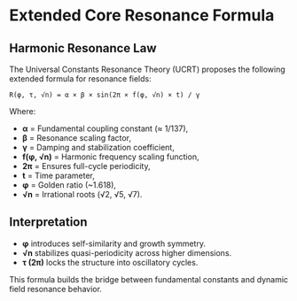 # Extended Core Resonance Formula

## Harmonic Resonance Law

The Universal Constants Resonance Theory (UCRT) proposes the following extended formula for resonance fields:

```
R(φ, τ, √n) = α × β × sin(2π × f(φ, √n) × t) / γ
```

Where:

* **α** = Fundamental coupling constant (≈ 1/137),
* **β** = Resonance scaling factor,
* **γ** = Damping and stabilization coefficient,
* **f(φ, √n)** = Harmonic frequency scaling function,
* **2π** = Ensures full-cycle periodicity,
* **t** = Time parameter,
* **φ** = Golden ratio (\~1.618),
* **√n** = Irrational roots (√2, √5, √7).

## Interpretation

* **φ** introduces self-similarity and growth symmetry.
* **√n** stabilizes quasi-periodicity across higher dimensions.
* **τ (2π)** locks the structure into oscillatory cycles.

This formula builds the bridge between fundamental constants and dynamic field resonance behavior.
